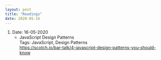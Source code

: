 ```yaml
---
layout: post
title: "Readings"
date: 2020-05-16
---
```

1. Date: 16-05-2020 <br />
	* JavaScript Design Patterns <br />
	  Tags: JavaScript, Design Patterns <br />
	  <https://scotch.io/bar-talk/4-javascript-design-patterns-you-should-know>
